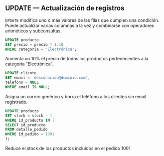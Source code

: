 ## UPDATE — Actualización de registros

`UPDATE` modifica uno o más valores de las filas que cumplen una condición.
Puede actualizar varias columnas a la vez y combinarse con operadores aritméticos y subconsultas.

```sql
UPDATE producto
SET precio = precio * 1.10
WHERE categoria = 'Electrónica';
```

Aumenta un 10% el precio de todos los productos pertenecientes a la categoría “Electrónica”.

```sql
UPDATE cliente
SET email = 'desconocido@dominio.com',
telefono = NULL
WHERE email IS NULL;
```

Asigna un correo genérico y borra el teléfono a los clientes sin email registrado.

```sql
UPDATE producto
SET stock = stock - 1
WHERE id_producto IN (
SELECT id_producto
FROM detalle_pedido
WHERE id_pedido = 1001
);
```

Reduce el stock de los productos incluidos en el pedido 1001.

